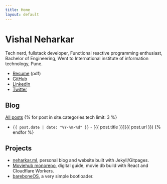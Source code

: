```yaml
---
title: Home
layout: default
---
```


# Vishal Neharkar

Tech nerd, fullstack developer, Functional reactive programming enthusiast, Bachelor of Engineering, Went to International institute of information technology, Pune.

- [Resume](assets/pdf/VISHAL-NEHARKAR.pdf) (pdf)
- [GitHub](https://github.com/neharkarvishal)
- [LinkedIn](https://www.linkedin.com/in/neharkar)
- [Twitter](https://twitter.com/)


## Blog

[All posts](/blog/)
{% for post in site.categories.tech limit: 3 %}
- `{{ post.date | date: "%Y-%m-%d" }}` - [{{ post.title }}]({{ post.url }}) {% endfor %}

## Projects

- [neharkar.ml](https://neharkarvishal.github.io), personal blog and website built with Jekyll/Gitpages.
- [Moviehub monorepo](https://github.com/neharkarvishal/moviehub-monorepo), digital guide, movie db build with React and Cloudflare Workers.
- [bareboneOS](https://github.com/neharkarvishal/OS-from-scratch-tutorial), a very simple bootloader.
